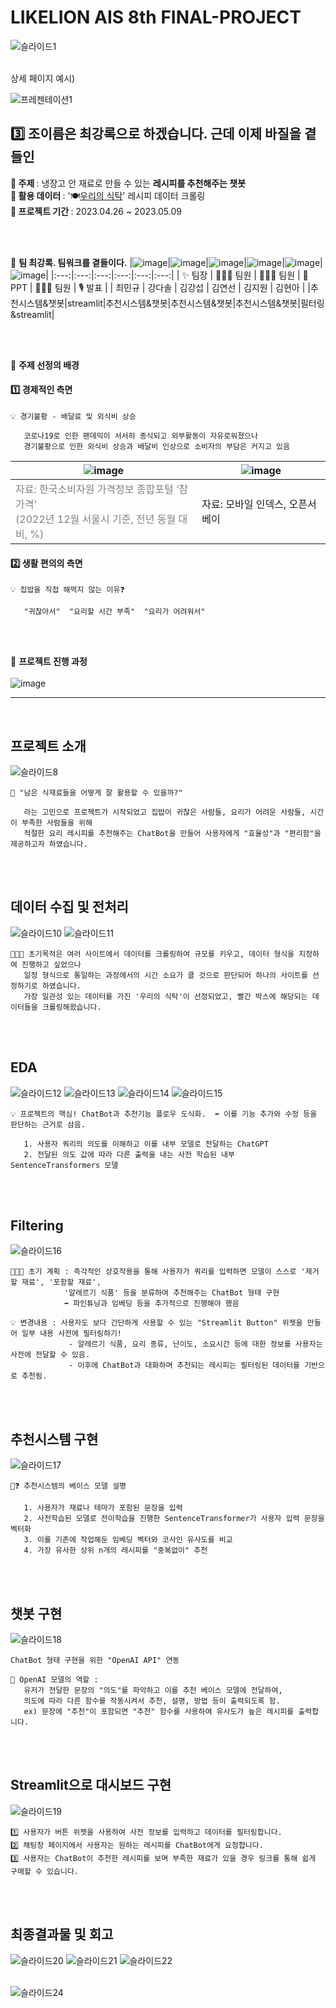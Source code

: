 # LIKELION AIS 8th FINAL-PROJECT
![슬라이드1](https://user-images.githubusercontent.com/124337933/237030435-a9bb8d38-5790-4849-8aab-0b361de1a158.JPG)

<br> 상세 페이지 예시) <br>

![프레젠테이션1](https://github.com/hapvpy/Recipe-Recommendation-Chatbot/assets/124337933/4a1f671d-34c4-4c6e-addd-1794b9b76fa6)

## 3️⃣ 조이름은 최강록으로 하겠습니다. 근데 이제 바질을 곁들인

<b> 🍕 주제 </b>: 냉장고 안 재료로 만들 수 있는 <b>레시피를 추천해주는 챗봇</b> <br>
<b> 🍔 활용 데이터 </b>: '🍽️[우리의 식탁](https://wtable.co.kr/recipes)' 레시피 데이터 크롤링 <br>
<b> 🍟 프로젝트 기간 </b>: 2023.04.26 ~ 2023.05.09 <br>

<br><br>

🦁 <b> 팀 최강록. 팀워크를 곁들이다.</b>
|![image](https://user-images.githubusercontent.com/124337933/237033354-ae3e2661-0d0b-487d-98d3-4f8b0bc6fc42.png)|![image](https://user-images.githubusercontent.com/124337933/237033386-393492bf-bc05-468e-b160-0dbf63cde6c9.png)|![image](https://user-images.githubusercontent.com/124337933/237033411-cd779a5f-d45b-41c1-8ef1-49e4453539c9.png)|![image](https://user-images.githubusercontent.com/124337933/237033439-66e815de-35e4-4834-8493-387309a5e2d0.png)|![image](https://user-images.githubusercontent.com/124337933/237033456-12825d94-c382-4bec-823b-c44898fcaf1e.png)|![image](https://user-images.githubusercontent.com/124337933/237033473-360923ae-c41a-4b7a-948e-b2a4483a05d5.png)|
|:---:|:---:|:---:|:---:|:---:|:---:|
| ✨ 팀장 | 👨🏻‍💻 팀원 | 👨🏻‍💻 팀원 | 🎨 PPT | 👨🏻‍💻 팀원 | 🎙️ 발표 |
|  최민규 |  강다솔 |  김강섭 |  김연선 |  김지원 |  김현아 |
|추천시스템&챗봇|streamlit|추천시스템&챗봇|추천시스템&챗봇|추천시스템&챗봇|필터링&streamlit|

<br><br>

🦁 <b>주제 선정의 배경</b>
#### 1️⃣ 경제적인 측면
``````
💡 경기불황 - 배달료 및 외식비 상승

   코로나19로 인한 팬데믹이 서서히 종식되고 외부활동이 자유로워졌으나 
   경기불황으로 인한 외식비 상승과 배달비 인상으로 소비자의 부담은 커지고 있음
``````
|![image](https://user-images.githubusercontent.com/124337933/237038915-0b19d6e9-e0a1-4658-9092-496550049e6f.png)|![image](https://user-images.githubusercontent.com/124337933/237039719-e943689f-96ad-44b7-ab48-a65e961ad7f2.png)|
|---|---|
|<font color= 'gray'> 자료: 한국소비자원 가격정보 종합포털 ‘참가격’ <br>(2022년 12월 서울시 기준, 전년 동월 대비, %) </font>| 자료: 모바일 인덱스, 오픈서베이 |

#### 2️⃣ 생활 편의의 측면
``````
💡 집밥을 직접 해먹지 않는 이유❓  

   "귀찮아서"  "요리할 시간 부족"  "요리가 어려워서"
``````
<br><br>

🦁 <b>프로젝트 진행 과정</b> <br><br>
![image](https://user-images.githubusercontent.com/124337933/237034927-aa1738ce-18f1-4809-b0cd-f9ee50663fe7.png)


<hr>
<br>

## 프로젝트 소개
![슬라이드8](https://user-images.githubusercontent.com/124337933/237046550-7394be62-f969-4aff-9791-aa4139c75810.JPG)
``````
🤔 "남은 식재료들을 어떻게 잘 활용할 수 있을까?"

   라는 고민으로 프로젝트가 시작되었고 집밥이 귀찮은 사람들, 요리가 어려운 사람들, 시간이 부족한 사람들을 위해
   적절한 요리 레시피를 추천해주는 ChatBot을 만들어 사용자에게 "효율성"과 "편리함"을 제공하고자 하였습니다.
``````

<br><br>

## 데이터 수집 및 전처리
![슬라이드10](https://user-images.githubusercontent.com/124337933/237047249-613c9df1-c3ed-4516-950e-001d5e388696.JPG)
![슬라이드11](https://user-images.githubusercontent.com/124337933/237047273-1705306e-1bee-4c3d-b213-8c3785555064.JPG)
``````
👩🏻‍💻 초기목적은 여러 사이트에서 데이터를 크롤링하여 규모를 키우고, 데이터 형식을 지정하여 진행하고 싶었으나
   일정 형식으로 통일하는 과정에서의 시간 소요가 클 것으로 판단되어 하나의 사이트를 선정하기로 하였습니다.
   가장 일관성 있는 데이터를 가진 '우리의 식탁'이 선정되었고, 빨간 박스에 해당되는 데이터들을 크롤링해왔습니다.
``````
<br><br>

## EDA
![슬라이드12](https://user-images.githubusercontent.com/124337933/237047364-710c29eb-5d74-4a37-8997-0bf66362aa7b.JPG)
![슬라이드13](https://user-images.githubusercontent.com/124337933/237047373-8c5e8ae6-6308-44bc-a4ea-d224cf979392.JPG)
![슬라이드14](https://user-images.githubusercontent.com/124337933/237047387-7bf2d7db-5081-4d20-9cb8-904ec0ebfb52.JPG)
![슬라이드15](https://user-images.githubusercontent.com/124337933/237047426-413abde5-1f38-44fb-976c-20a33ffbfcec.JPG)
``````
💡 프로젝트의 핵심! ChatBot과 추천기능 플로우 도식화.  ➡ 이를 기능 추가와 수정 등을 판단하는 근거로 삼음.

   1. 사용자 쿼리의 의도를 이해하고 이를 내부 모델로 전달하는 ChatGPT
   2. 전달된 의도 값에 따라 다른 출력을 내는 사전 학습된 내부 SentenceTransformers 모델
``````
<br><br>

## Filtering
![슬라이드16](https://user-images.githubusercontent.com/124337933/237047547-6df942e6-78f6-4bdb-8c83-b8470982b4c2.JPG)
``````
👩🏻‍💻 초기 계획 : 즉각적인 상호작용을 통해 사용자가 쿼리를 입력하면 모델이 스스로 '제거할 재료', '포함할 재료', 
            '알레르기 식품' 등을 분류하여 추천해주는 ChatBot 형태 구현
            ➡️ 파인튜닝과 임베딩 등을 추가적으로 진행해야 했음
            
💡 변경내용 : 사용자도 보다 간단하게 사용할 수 있는 "Streamlit Button" 위젯을 만들어 일부 내용 사전에 필터링하기!
             - 알레르기 식품, 요리 종류, 난이도, 소요시간 등에 대한 정보를 사용자는 사전에 전달할 수 있음.
             - 이후에 ChatBot과 대화하며 추천되는 레시피는 필터링된 데이터를 기반으로 추천됨.
``````
<br><br>

## 추천시스템 구현
![슬라이드17](https://user-images.githubusercontent.com/124337933/237047797-2d09ff92-7f3a-4f13-862f-fd5c2c8e7eff.JPG)
``````
🤔❓ 추천시스템의 베이스 모델 설명

   1. 사용자가 재료나 테마가 포함된 문장을 입력
   2. 사전학습된 모델로 전이학습을 진행한 SentenceTransformer가 사용자 입력 문장을 벡터화
   3. 이를 기존에 작업해둔 임베딩 벡터와 코사인 유사도를 비교
   4. 가장 유사한 상위 n개의 레시피를 "중복없이" 추천
``````

<br><br>

## 챗봇 구현
![슬라이드18](https://user-images.githubusercontent.com/124337933/237047854-0e012518-3cc3-473f-9fbd-62cffafe8c25.JPG)
``````
ChatBot 형태 구현을 위한 "OpenAI API" 연동

🧠 OpenAI 모델의 역할 : 
   유저가 전달한 문장의 "의도"를 파악하고 이를 추천 베이스 모델에 전달하여,
   의도에 따라 다른 함수를 작동시켜서 추천, 설명, 방법 등이 출력되도록 함.
   ex) 문장에 "추천"이 포함되면 "추천" 함수를 사용하여 유사도가 높은 레시피를 출력합니다.
``````
<br><br>

## Streamlit으로 대시보드 구현
![슬라이드19](https://user-images.githubusercontent.com/124337933/237047971-f1398763-e1c5-496e-847f-d53bb893cb51.JPG)
``````
1️⃣ 사용자가 버튼 위젯을 사용하여 사전 정보를 입력하고 데이터를 필터링합니다.
2️⃣ 채팅창 페이지에서 사용자는 원하는 레시피를 ChatBot에게 요청합니다.
3️⃣ 사용자는 ChatBot이 추천한 레시피를 보며 부족한 재료가 있을 경우 링크를 통해 쉽게 구매할 수 있습니다.
``````
<br><br>

## 최종결과물 및 회고
![슬라이드20](https://user-images.githubusercontent.com/124337933/237048071-9eef1934-ac87-452e-9892-e458ebad014f.JPG)
![슬라이드21](https://user-images.githubusercontent.com/124337933/237048086-15f0a755-a3c2-44d0-aeb9-0cab30856ba0.JPG)
![슬라이드22](https://user-images.githubusercontent.com/124337933/237048099-afe2d5b7-3b19-4bf9-8968-e97fe44b432e.JPG)
<br><br>

![슬라이드24](https://user-images.githubusercontent.com/124337933/237048126-8ac3c7e1-94d4-4da7-9bfd-1ef2fba01921.JPG)

